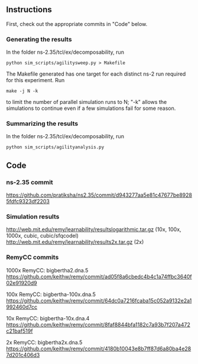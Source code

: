 ## Instructions ##
First, check out the appropriate commits in "Code" below.

### Generating the results ###
In the folder ns-2.35/tcl/ex/decomposability, run
   ```
   python sim_scripts/agilitysweep.py > Makefile
   ```
The Makefile generated has one target for each distinct ns-2 run required for 
this
experiment. Run
   ```         
   make -j N -k
   ```
to limit the number of parallel simulation runs to N; "-k" allows the 
simulations to continue even if a few simulations fail for some reason.

### Summarizing the results ###
In the folder ns-2.35/tcl/ex/decomposability, run
   ```
   python sim_scripts/agilityanalysis.py
   ```

## Code ##

### ns-2.35 commit ###

https://github.com/pratiksha/ns2.35/commit/d943277aa5e81c47677be89285fdfc9323df2203

### Simulation results ###

http://web.mit.edu/remy/learnability/resultslogarithmic.tar.gz (10x, 100x, 1000x, cubic, cubic/sfqcodel)
http://web.mit.edu/remy/learnability/results2x.tar.gz (2x)

### RemyCC commits ###

1000x RemyCC: bigbertha2.dna.5     https://github.com/keithw/remy/commit/ad05f8a6cbedc4b4c1a74ffbc3640f02e91920d9

100x RemyCC:  bigbertha-100x.dna.5 https://github.com/keithw/remy/commit/64dc0a7216fcaba15c052a9132e2a1992460d7cc

10x RemyCC:   bigbertha-10x.dna.4  https://github.com/keithw/remy/commit/8faf8844bfa1182c7a93b7f207a472c21baf519f

2x RemyCC:    bigbertha2x.dna.5    https://github.com/keithw/remy/commit/4180b10043e8b7ff87d6a80ba4e287d201c406d3 

